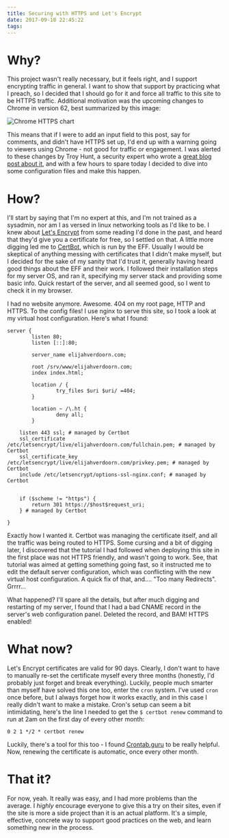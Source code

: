 ```yaml
---
title: Securing with HTTPS and Let's Encrypt
date: 2017-09-18 22:45:22
tags:
---
```


# Why?

This project wasn't really necessary, but it feels right, and I support encrypting traffic in general. I want to show that support by practicing what I preach, so I decided that I should go for it and force all traffic to this site to be HTTPS traffic. Additional motivation was the upcoming changes to Chrome in version 62, best summarized by this image:

![Chrome HTTPS chart](chrome.png)

This means that if I were to add an input field to this post, say for comments, and didn't have HTTPS set up, I'd end up with a warning going to viewers using Chrome - not good for traffic or engagement. I was alerted to these changes by Troy Hunt, a security expert who wrote a [great blog post about it](https://www.troyhunt.com/life-is-about-to-get-harder-for-websites-without-https/), and with a few hours to spare today I decided to dive into some configuration files and make this happen.

# How?

I'll start by saying that I'm no expert at this, and I'm not trained as a sysadmin, nor am I as versed in linux networking tools as I'd like to be. I knew about [Let's Encrypt](https://letsencrypt.org/) from some reading I'd done in the past, and heard that they'd give you a certificate for free, so I settled on that. A little more digging led me to [CertBot](https://certbot.eff.org/), which is run by the EFF. Usually I would be skeptical of anything messing with certificates that I didn't make myself, but I decided for the sake of my sanity that I'd trust it, generally having heard good things about the EFF and their work. I followed their installation steps for my server OS, and ran it, specifying my server stack and providing some basic info. Quick restart of the server, and all seemed good, so I went to check it in my browser.

I had no website anymore. Awesome. 404 on my root page, HTTP and HTTPS. To the config files! I use nginx to serve this site, so I took a look at my virtual host configuration. Here's what I found:

```
server {
        listen 80;
        listen [::]:80;

        server_name elijahverdoorn.com;

        root /srv/www/elijahverdoorn.com;
        index index.html;

        location / {
                try_files $uri $uri/ =404;
        }

        location ~ /\.ht {
                deny all;
        }

    listen 443 ssl; # managed by Certbot
    ssl_certificate /etc/letsencrypt/live/elijahverdoorn.com/fullchain.pem; # managed by Certbot
    ssl_certificate_key /etc/letsencrypt/live/elijahverdoorn.com/privkey.pem; # managed by Certbot
    include /etc/letsencrypt/options-ssl-nginx.conf; # managed by Certbot


    if ($scheme != "https") {
        return 301 https://$host$request_uri;
    } # managed by Certbot

}
```

Exactly how I wanted it. Certbot was managing the certificate itself, and all the traffic was being routed to HTTPS. Some cursing and a bit of digging later, I discovered that the tutorial I had followed when deploying this site in the first place was not HTTPS friendly, and wasn't going to work. See, that tutorial was aimed at getting something going fast, so it instructed me to edit the default server configuration, which was conflicting with the new virtual host configuration. A quick fix of that, and.... "Too many Redirects". Grrrr...

What happened? I'll spare all the details, but after much digging and restarting of my server, I found that I had a bad CNAME record in the server's web configuration panel. Deleted the record, and BAM! HTTPS enabled!

# What now?

Let's Encrypt certificates are valid for 90 days. Clearly, I don't want to have to manually re-set the certificate myself every three months (honestly, I'd probably just forget and break everything). Luckily, people much smarter than myself have solved this one too, enter the `cron` system. I've used `cron` once before, but I always forget how it works exactly, and in this case I really didn't want to make a mistake. Cron's setup can seem a bit intimidating, here's the line I needed to get the `$ certbot renew` command to run at 2am on the first day of every other month:

```
0 2 1 */2 * certbot renew
```

Luckily, there's a tool for this too - I found [Crontab.guru](https://crontab.guru/) to be really helpful. Now, renewing the certificate is automatic, once every other month.

# That it?

For now, yeah. It really was easy, and I had more problems than the average. I _highly_ encourage everyone to give this a try on their sites, even if the site is more a side project than it is an actual platform. It's a simple, effective, concrete way to support good practices on the web, and learn something new in the process.
